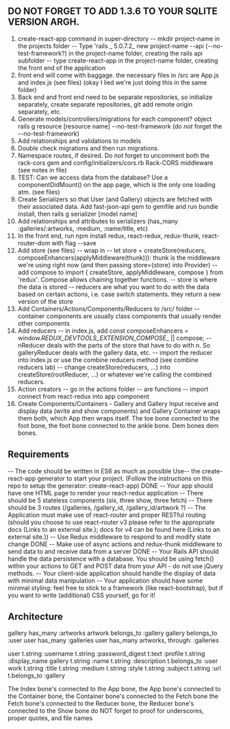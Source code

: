 ## **DO NOT FORGET TO ADD 1.3.6 TO YOUR SQLITE VERSION ARGH.**
1. create-react-app command in super-directory
    -- mkdir project-name in the projects folder
    -- Type 'rails _ 5.0.7.2_ new project-name --api (--no-test-framework?) in the project-name folder, creating the rails api subfolder
    -- type create-react-app in the project-name folder, creating the front end of the application
2. front end will come with baggage. the necessary files in /src are App.js and index.js (see files) (okay I lied we're just doing this in the same folder)
3. Back end and front end need to be separate repositories, so initialize separately, create separate repositories, git add remote origin separately, etc.
4. Generate models/controllers/migrations for each component? object rails g resource [resource name] --no-test-framework (do *not* forget the --no-test-framework)
5. Add relationships and validations to models
6. Double check migrations and then run migrations.
7. Namespace routes, if desired. Do *not* forget to uncomment both the rack-cors gem and config/initializers/cors.rb Rack-CORS middleware (see notes in file)
8. TEST: Can we access data from the database? Use a componentDidMount() on the app page, which is the only one loading atm. (see files)
9. Create Serializers so that User (and Gallery) objects are fetched with their associated data. Add fast-json-api gem to gemfile and run bundle install, then rails g serializer [model name]
10. Add relationships and attributes to serializers (has_many :galleries/:artworks, :medium, :name/title, etc)
11. In the front end, run npm install redux, react-redux, redux-thunk, react-router-dom with flag --save 
12. Add store (see files)
    -- wrap <App /> in <Provider>
    -- let store = createStore(reducers, composeEnhancers(applyMiddleware(thunk))): thunk is the middleware we're using right now (and then passing store={store} into Provider)
    -- add compose to import { createStore, applyMiddleware, compose } from 'redux'. Compose allows chaining together functions.
    -- store is where the data is stored
    -- reducers are what you want to do with the data based on certain actions, i.e. case switch statements. they return a new version of the store
13. Add Containers/Actions/Components/Reducers to /src/ folder
    -- container components are usually class components that usually render other components
14. Add reducers
    -- in index.js, add const composeEnhancers = window._REDUX_DEVTOOLS_EXTENSION_COMPOSE__ || compose;
    -- nReducer deals with the parts of the store that have to do with n. So galleryReducer deals with the gallery data, etc.
    -- import the reducer into index.js or use the combine reducers method (see combine reducers lab)
    -- change createStore(reducers, ...) into createStore(rootReducer, ...) or whatever we're calling the combined reducers.
15. Action creators 
    -- go in the actions folder
    -- are functions
    -- import connect from react-redux into app component
16. Create Components/Containers - Gallery and Gallery Input receive and display data (write and show components) and Gallery Container wraps them both, which App then wraps itself. The toe bone connected to the foot bone, the foot bone connected to the ankle bone. Dem bones dem bones. 

## Requirements
-- The code should be written in ES6 as much as possible
Use--  the create-react-app generator to start your project. (Follow the instructions on this repo to setup the generator: create-react-app) DONE
-- Your app should have one HTML page to render your react-redux application
-- There should be 5 stateless components (six, three show, three fetch)
-- There should be 3 routes (/galleries, /gallery_id, /gallery_id/artwork ?)
-- The Application must make use of react-router and proper RESTful routing (should you choose to use react-router v3 please refer to the appropriate docs (Links to an external site.); docs for v4 can be found here (Links to an external site.))
-- Use Redux middleware to respond to and modify state change DONE
-- Make use of async actions and redux-thunk middleware to send data to and receive data from a server DONE
-- Your Rails API should handle the data persistence with a database. You should be using fetch() within your actions to GET and POST data from your API - do not use jQuery methods.
-- Your client-side application should handle the display of data with minimal data manipulation
-- Your application should have some minimal styling: feel free to stick to a framework (like react-bootstrap), but if you want to write (additional) CSS yourself, go for it!

## Architecture
gallery has_many :artworks
artwork belongs_to :gallery
gallery belongs_to :user
user has_many :galleries
user has_many artworks, through: :galleries

user
    t.string :username
    t.string :password_digest 
    t.text :profile
    t.string :display_name
gallery
    t.string :name 
    t.string :description 
    t.belongs_to :user 
work
    t.string :title
    t.string :medium
    t.string :style 
    t.string :subject
    t.string :url
    t.belongs_to :gallery
    

The Index bone's connected to the App bone, the App bone's connected to the Container bone, the Container bone's connected to the Fetch bone
the Fetch bone's connected to the Reducer bone, the Reducer bone's connected to the Show bone
do NOT forget to proof for underscores, proper quotes, and file names 